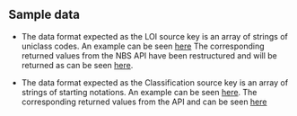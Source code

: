 ## Sample data

* The data format expected as the LOI source key is an array of strings of uniclass codes. An example can be seen [here](loiIn.json)
The corresponding returned values from the NBS API have been restructured and will be returned as can be seen [here](loiOut.json).


* The data format expected as the Classification source key is an array of strings of starting notations. An example can be seen [here](classIn.json). The corresponding returned values from the API and can be seen [here](classOut.json)
